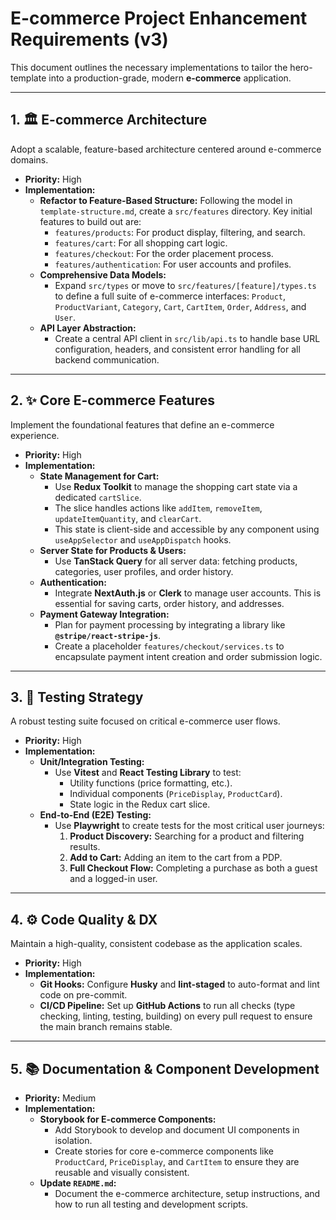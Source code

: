 # E-commerce Project Enhancement Requirements (v3)

This document outlines the necessary implementations to tailor the hero-template into a production-grade, modern **e-commerce** application.

---

## 1. 🏛️ E-commerce Architecture

Adopt a scalable, feature-based architecture centered around e-commerce domains.

- **Priority:** High
- **Implementation:**
  - **Refactor to Feature-Based Structure:** Following the model in `template-structure.md`, create a `src/features` directory. Key initial features to build out are:
    - `features/products`: For product display, filtering, and search.
    - `features/cart`: For all shopping cart logic.
    - `features/checkout`: For the order placement process.
    - `features/authentication`: For user accounts and profiles.
  - **Comprehensive Data Models:**
    - Expand `src/types` or move to `src/features/[feature]/types.ts` to define a full suite of e-commerce interfaces: `Product`, `ProductVariant`, `Category`, `Cart`, `CartItem`, `Order`, `Address`, and `User`.
  - **API Layer Abstraction:**
    - Create a central API client in `src/lib/api.ts` to handle base URL configuration, headers, and consistent error handling for all backend communication.

---

## 2. ✨ Core E-commerce Features

Implement the foundational features that define an e-commerce experience.

- **Priority:** High
- **Implementation:**
  - **State Management for Cart:**
    - Use **Redux Toolkit** to manage the shopping cart state via a dedicated `cartSlice`.
    - The slice handles actions like `addItem`, `removeItem`, `updateItemQuantity`, and `clearCart`.
    - This state is client-side and accessible by any component using `useAppSelector` and `useAppDispatch` hooks.
  - **Server State for Products & Users:**
    - Use **TanStack Query** for all server data: fetching products, categories, user profiles, and order history.
  - **Authentication:**
    - Integrate **NextAuth.js** or **Clerk** to manage user accounts. This is essential for saving carts, order history, and addresses.
  - **Payment Gateway Integration:**
    - Plan for payment processing by integrating a library like **`@stripe/react-stripe-js`**.
    - Create a placeholder `features/checkout/services.ts` to encapsulate payment intent creation and order submission logic.

---

## 3. 🧪 Testing Strategy

A robust testing suite focused on critical e-commerce user flows.

- **Priority:** High
- **Implementation:**
  - **Unit/Integration Testing:**
    - Use **Vitest** and **React Testing Library** to test:
      - Utility functions (price formatting, etc.).
      - Individual components (`PriceDisplay`, `ProductCard`).
      - State logic in the Redux cart slice.
  - **End-to-End (E2E) Testing:**
    - Use **Playwright** to create tests for the most critical user journeys:
      1.  **Product Discovery:** Searching for a product and filtering results.
      2.  **Add to Cart:** Adding an item to the cart from a PDP.
      3.  **Full Checkout Flow:** Completing a purchase as both a guest and a logged-in user.

---

## 4. ⚙️ Code Quality & DX

Maintain a high-quality, consistent codebase as the application scales.

- **Priority:** High
- **Implementation:**
  - **Git Hooks:** Configure **Husky** and **lint-staged** to auto-format and lint code on pre-commit.
  - **CI/CD Pipeline:** Set up **GitHub Actions** to run all checks (type checking, linting, testing, building) on every pull request to ensure the main branch remains stable.

---

## 5. 📚 Documentation & Component Development

- **Priority:** Medium
- **Implementation:**
  - **Storybook for E-commerce Components:**
    - Add Storybook to develop and document UI components in isolation.
    - Create stories for core e-commerce components like `ProductCard`, `PriceDisplay`, and `CartItem` to ensure they are reusable and visually consistent.
  - **Update `README.md`:**
    - Document the e-commerce architecture, setup instructions, and how to run all testing and development scripts.
